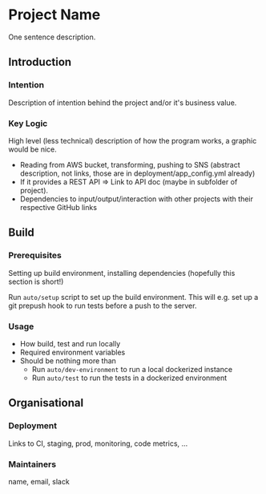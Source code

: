 # Project Name

One sentence description.

## Introduction

### Intention

Description of intention behind the project and/or it's business value.

### Key Logic

High level (less technical) description of how the program works, a graphic would be nice.

- Reading from AWS bucket, transforming, pushing to SNS (abstract description, not links, those are in deployment/app_config.yml already)
- If it provides a REST API => Link to API doc (maybe in subfolder of project).
- Dependencies to input/output/interaction with other projects with their respective GitHub links

## Build

### Prerequisites

Setting up build environment, installing dependencies (hopefully this section is short!)

Run `auto/setup` script to set up the build environment. This will e.g. set up a git prepush hook to run tests before a push to the server.

### Usage

- How build, test and run locally
- Required environment variables
- Should be nothing more than 
  - Run `auto/dev-environment` to run a local dockerized instance
  - Run `auto/test` to run the tests in a dockerized environment

## Organisational

### Deployment

Links to CI, staging, prod, monitoring, code metrics, ...

### Maintainers

name, email, slack
